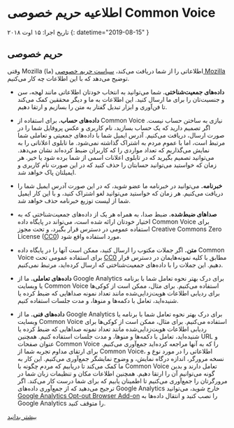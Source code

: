 #  اطلاعیه حریم خصوصی Common Voice 

تاریخ اجرا: ۱۵ اوت ۲۰۱۸ {: datetime="2019-08-15" }

## حریم خصوصی

وقتی Mozilla (ما) اطلاعاتی را از شما دریافت می‌کند، [سیاست حریم خصوصی Mozilla](https://www.mozilla.org/privacy) توضیح می‌دهد که با این اطلاعات چه کار می‌کنیم.

* **داده‌های جمعیت‌شناختی.**  شما می‌توانید به انتخاب خودتان اطلاعاتی مانند لهجه، سن و جنسیت‌تان را برای ما ارسال کنید. این اطلاعات به ما و دیگر محققین کمک می‌کند تا فن‌آوری و ابزار تبدیل گفتار به متن را بسازیم و ارتقا دهیم.

* **داده‌های حساب.** برای استفاده از Common Voice  نیازی به ساختن حساب نیست. اگر تصمیم دارید که یک حساب بسازید، نام کاربری و عکس پروفایل شما را در صورت ارسال، دریافت می‌کنیم. آدرس ایمیل شما با داده‌های جمعیتی و تعاملی شما مرتبط است، اما با عموم مردم به اشتراک گذاشته نمی‌شود. ما تابلوی اعلاناتی را به نمایش می‌گذاریم که تعداد مواردی را که کاربران ضبط کرده‌اند نشان می‌دهد. می‌توانید تصمیم بگیرید که در تابلوی اعلانات اسمی از شما برده شود یا خیر. هر زمان که خواستید می‌توانید حسابتان را حذف کنید که در این صورت نام کاربری و ایمیلتان پاک خواهد شد.

* **خبرنامه.** می‌توانید در خبرنامه ما عضو   شوید، که در این صورت آدرس ایمیل شما را دریافت می‌کنیم. هر زمان که خواستید می‌توانید لغو اشتراک کنید، و با این کار ایمیل شما از لیست توزیع خبرنامه حذف خواهد شد.

* **صداهای ضبط‌شده.** ضبط صدا، به همراه هر یک از داده‌های جمعیت‌شناختی که به اختیار خودتان ارائه شده است، می‌تواند در پایگاه داده Common Voice برای استفاده عمومی در دسترس قرار بگیرد، و تحت مجوز Creative Commons Zero License ([CC0](https://creativecommons.org/publicdomain/zero/1.0/)) مورد استفاده واقع شود.

* **متن.** اگر جملات مکتوب را ارسال کنید، ممکن است آنها را در پایگاه داده Common Voice برای استفاده عمومی تحت [CC0](https://creativecommons.org/publicdomain/zero/1.0/) مطابق با کلیه نمونه‌هایمان در دسترس قرار دهیم. این جملات را با داده‌های جمعیت‌شناختی که ارسال کرده‌اید، مرتبط نمی‌کنیم.

* **داده‌های تعاملی.** ما از Google Analytics برای درک بهتر نحوه تعامل شما با برنامه یا وبسایت Common Voice استفاده می‌کنیم. برای مثال، ممکن است از کوکی‌ها برای ردیابی اطلاعات هویت‌زدایی‌شده مانند تعداد نمونه صداهایی که ضبط کرده یا شنیده‌اید، تعامل با دکمه‌ها و منوها، و مدت جلسات استفاده کنیم.

* **داده‌های فنی.** ما از Google Analytics برای درک بهتر نحوه تعامل شما با برنامه یا وبسایت Common Voice استفاده می‌کنیم. برای مثال، ممکن است از کوکی‌ها برای ردیابی اطلاعات هویت‌زدایی‌شده مانند تعداد نمونه صداهایی که ضبط کرده یا شنیده‌اید، تعامل با دکمه‌ها و منوها، و مدت جلسات استفاده کنیم. همچنین URL و عنوان صفحات Common Voice را که به آنها مراجعه کرده‌اید جمع‌آوری می‌کنیم. برای ارتقای مداوم تجربه شما از Common Voice، اطلاعاتی را در مورد نوع و نسخه مرورگر، اندازه درگاه نمایش، و وضوح نمایشگر جمع‌آوری می‌کنیم. این کار به ما کمک می‌کند تا دریابیم که مردم چگونه با Common Voice تعامل دارند و بدین گونه می‌توانیم آن را ارتقا دهیم. همچنین اطلاعات مکان و تنظیمات زبان شما در مرورگرتان را جمع‌آوری می‌کنیم تا اطمینان یابیم که برای شما درست کار می‌کند. اگر ترجیح می‌دهید که از جمع‌آوری داده‌های Google Analytics خارج شوید، می‌توانید [Google Analytics Opt-out Browser Add-on](https://tools.google.com/dlpage/gaoptout) را نصب کنید و انتقال داده‌ها به Google Analytics را متوقف کنید.

[بیشتر بدانید](https://github.com/common-voice/common-voice/blob/main/docs/data_dictionary.md)

